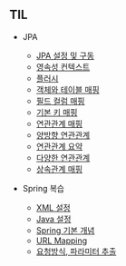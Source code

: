 ## TIL

* JPA
	* [JPA 설정 및 구동](https://github.com/js-1123/TIL/blob/master/JpaPrac/JPA.md)
 	* [영속성 컨텍스트](https://github.com/js-1123/TIL/blob/master/JpaPrac/%EC%98%81%EC%86%8D%EC%84%B1.md)
	* [플러시](https://github.com/js-1123/TIL/blob/master/JpaPrac/%ED%94%8C%EB%9F%AC%EC%8B%9C.md)
	* [객체와 테이블 매핑](https://github.com/js-1123/TIL/blob/master/JpaPrac/%EA%B0%9D%EC%B2%B4%EC%99%80%20%ED%85%8C%EC%9D%B4%EB%B8%94%20%EB%A7%A4%ED%95%91.md)
	* [필드 컬럼 매핑](https://github.com/js-1123/TIL/blob/master/JpaPrac/%ED%95%84%EB%93%9C%20%EC%BB%AC%EB%9F%BC%20%EB%A7%A4%ED%95%91.md)
	* [기본 키 매핑](https://github.com/js-1123/TIL/blob/master/JpaPrac/%EA%B8%B0%EB%B3%B8%ED%82%A4%20%EB%A7%A4%ED%95%91.md)
	* [연관관계 매핑](https://github.com/js-1123/TIL/blob/master/JpaPrac/%EC%97%B0%EA%B4%80%EA%B4%80%EA%B3%84%20%EB%A7%A4%ED%95%91.md)
	* [양방향 연관관계](https://github.com/js-1123/TIL/blob/master/JpaPrac/%EC%96%91%EB%B0%A9%ED%96%A5%20%EC%97%B0%EA%B4%80%EA%B4%80%EA%B3%84.md)
	* [연관관계 요약](https://github.com/js-1123/TIL/blob/master/JpaPrac/%EC%97%B0%EA%B4%80%EA%B4%80%EA%B3%84.md)
	* [다양한 연관관계](https://github.com/js-1123/TIL/blob/master/JpaPrac/%EB%8B%A4%EC%96%91%ED%95%9C%20%EC%97%B0%EA%B4%80%EA%B4%80%EA%B3%84.md)
	* [상속관계 매핑](https://github.com/js-1123/TIL/blob/master/JpaPrac/%EC%83%81%EC%86%8D%EA%B4%80%EA%B3%84%20%EB%A7%A4%ED%95%91.md)


* Spring 복습
	* [XML 설정](https://github.com/js-1123/TIL/blob/master/Spring/XMl%20%EC%84%A4%EC%A0%95.md)
	* [Java 설정](https://github.com/js-1123/TIL/blob/master/Spring/Java%20%EC%84%A4%EC%A0%95.md)
	* [Spring 기본 개념](https://github.com/js-1123/TIL/blob/master/Spring/Spring%20%EA%B8%B0%EB%B3%B8%20%EA%B0%9C%EB%85%90.md)
	* [URL Mapping](https://github.com/js-1123/TIL/blob/master/Spring/URL%20Mapping.md)
	* [요청방식, 파라미터 추출](https://github.com/js-1123/TIL/blob/master/Spring/%EC%9A%94%EC%B2%AD%EB%B0%A9%EC%8B%9D%2C%20%ED%8C%8C%EB%9D%BC%EB%AF%B8%ED%84%B0.md)

